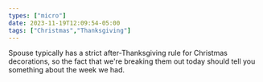```yaml
---
types: ["micro"]
date: 2023-11-19T12:09:54-05:00
tags: ["Christmas","Thanksgiving"]
---
```

Spouse typically has a strict after-Thanksgiving rule for Christmas decorations, so the fact that we're breaking them out today should tell you something about the week we had.
